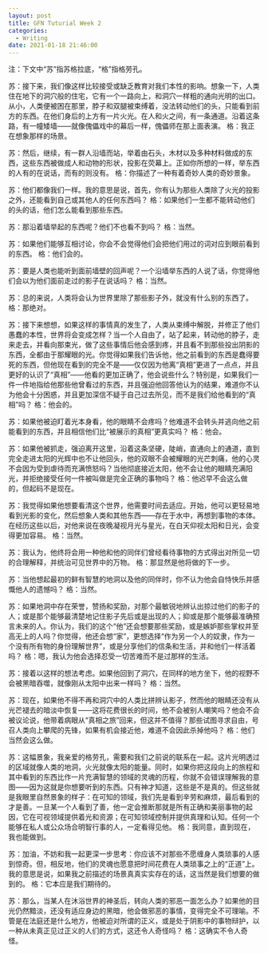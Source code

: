 ```yaml
---
layout: post
title: GFN Tuturial Week 2
categories:
  - Writing
date: 2021-01-18 21:46:00
---
```


注：下文中“苏”指苏格拉底，“格”指格劳孔。

苏：接下来，我们像这样比较接受或缺乏教育对我们本性的影响。想象一下，人类住在地下的洞穴般的住宅，它有一个一路向上，和洞穴一样粗的通向光明的出口。从小，人类便被困在那里，脖子和双腿被束缚着，没法转动他们的头，只能看到前方的东西。在他们身后的上方有一片火光。在人和火之间，有一条通道。沿着这条路，有一幢矮墙——就像傀儡戏中的幕后一样，傀儡师在那上面表演。
格：我正在想象那样的场景。

苏：然后，继续，有一群人沿墙而站，举着由石头，木材以及多种材料做成的东西，这些东西被做成人和动物的形状，投影在荧幕上。正如你所想的一样，举东西的人有的在说话，而有的则没有。
格：你描述了一种有着奇妙人类的奇妙景象。

苏：他们都像我们一样。我的意思是说，首先，你有认为那些人类除了火光的投影之外，还能看到自己或其他人的任何东西吗？
格：如果他们一生都不能转动他们的头的话，他们怎么能看到那些东西。

苏：那沿着墙举起的东西呢？他们不也看不到吗？
格：当然。

苏：如果他们能够互相讨论，你会不会觉得他们会把他们用过的词对应到眼前看到的东西。
格：他们会的。

苏：要是人类也能听到面前墙壁的回声呢？一个沿墙举东西的人说了话，你觉得他们会以为他们面前走过的影子在说话吗？
格：当然。

苏：总的来说，人类将会认为世界里除了那些影子外，就没有什么别的东西了。
格：那绝对。

苏：接下来想想，如果这样的事情真的发生了，人类从束缚中解脱，并修正了他们愚蠢的本性，世界将会变成怎样？当一个人自由了，站了起来，转动他的脖子，走来走去，并看向那束光，做了这些事情后他会感到疼，并且看不到那些投出阴影的东西，全都由于那耀眼的光。你觉得如果我们告诉他，他之前看到的东西是蠢得要死的东西，但他现在看到的完全不是——仅仅因为他离“真相”更进了一点点，并且更好的认识了“真相”——他看的更加正确了，他会说些什么？特别是，如果我们一件一件地指给他那些他曾看过的东西，并且强迫他回答他认为的结果，难道你不认为他会十分困惑，并且更加深信不疑于自己过去所见，而不是我们给他看到的“真相”吗？
格：他会的。

苏：如果他被迫盯着光本身看，他的眼睛不会疼吗？他难道不会转头并逃向他之前能看到的东西，并且相信他们比“被展示的真相”更真实吗？
格：他会。

苏：如果他被抓走，强迫离开这里，沿着这条坚硬，陡峭，直通向上的通道，直到完全走进太阳的光辉中也不让他回头，他的双眼不会被耀眼的光芒刺痛，他的心灵不会因为受到虐待而充满愤怒吗？当他彻底接近太阳，他不会让他的眼睛充满阳光，并拒绝接受任何一件被叫做是完全正确的事物吗？
格：他迟早不会这么做的，但起码不是现在。

苏：我觉得如果他想要看清这个世界，他需要时间去适应。开始，他可以更轻易地看到光影的变化，然后想象人类和其他东西——存在于水中，再想到事物的本体。在经历这些以后，对他来说在夜晚凝视月光与星光，在白天仰视太阳和日光，会变得更加容易。
格：当然。

苏：我认为，他终将会用一种他和他的同伴们曾经看待事物的方式得出对所见一切的合理解释，并统治可见世界中的万物。
格：那显然是他将做的下一步。

苏：当他想起最初的鲜有智慧的地洞以及他的同伴时，你不认为他会自恃快乐并感慨他人的遗憾吗？
格：当然。

苏：如果地洞中存在荣誉，赞扬和奖励，对那个最敏锐地辨认出掠过他们的影子的人；或是那个能够最清楚地记住影子先后或是出现的人；抑或是那个能够最准确预言未来的人。你认为，我们的这个“他”还会想要那些奖励，或是嫉妒那些掌权并至高无上的人吗？你觉得，他还会想“家”，更想选择“作为另一个人的奴隶，作为一个没有所有物的身份理解世界”，或是分享他们的信条和生活，并和他们一样活着吗？
格：嗯，我认为他会选择忍受一切苦难而不是过那样的生活。

苏：接着以这样的想法考虑。如果他回到了洞穴，在同样的地方坐下，他的视野不会被黑暗吞噬，就像刚从太阳中出来一样吗？
格：当然。

苏：现在，如果他不得不再和洞穴中的人类比拼辨认影子，然而他的眼睛还没有从光芒褪去的暗淡中恢复——这将花费很长的时间，他不会被别人嘲笑吗？他会不会被议论说，他带着病眼从“真相之旅”回来，但这并不值得？那些试图寻求自由，号召人类向上攀爬的先锋，如果有机会接近他，难道不会因此杀掉他吗？
格：他们当然会这么做。

苏：这幅景象，我亲爱的格劳孔，需要和我们之前说的联系在一起。这片光明透过的区域就像人类的地洞，火光就像太阳的能量。同时，如果你把这段向上的旅程和其中看到的东西比作一片充满智慧的领域的灵魂的历程，你就不会错误理解我的意图——因为这就是你想要听到的东西。只有神才知道，这些是不是真的。但这些就是我眼里自然景象的样子：在可知的领域，我们先是看到辛劳和麻烦，最后看到的才是善。一旦某一个人看到了善，他一定会推断那就是所有正确和美丽事物的起因，它在可视领域提供着光和资源；在可知领域控制并提供真理和认知。任何一个能够在私人或公众场合明智行事的人，一定看得见他。
格：我同意，直到现在，我也能做到。

苏：加油，不妨和我一起更深一步思考：你应该不对那些不愿缠身人类琐事的人感到惊奇。但，相反地，他们的灵魂也愿意把时间花费在人类琐事之上的“正道”上。我的意思是说，如果我之前描述的场景真真实实存在的话，这当然是我们想要的做到的。
格：它本应是我们期待的。

苏：那么，当某人在沐浴世界的神圣后，转向人类的邪恶一面怎么办？如果他的目光仍然黯淡，还没有适应身边的黑暗，他会做邪恶的事情，变得完全不可理喻。不管是在法庭还是什么地方，他被迫对所谓的正义，或是处于阴影中的事物辩护，以一种从未真正见过正义的人们的方式，这还令人奇怪吗？
格：这确实不令人奇怪。
